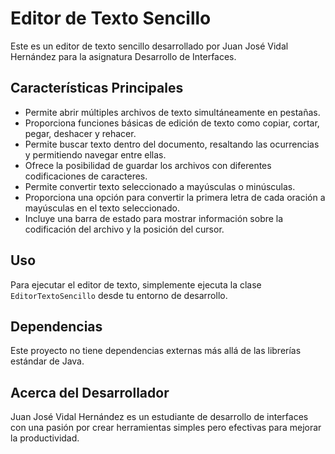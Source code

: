 # Editor de Texto Sencillo

Este es un editor de texto sencillo desarrollado por Juan José Vidal Hernández para la asignatura Desarrollo de Interfaces.

## Características Principales

- Permite abrir múltiples archivos de texto simultáneamente en pestañas.
- Proporciona funciones básicas de edición de texto como copiar, cortar, pegar, deshacer y rehacer.
- Permite buscar texto dentro del documento, resaltando las ocurrencias y permitiendo navegar entre ellas.
- Ofrece la posibilidad de guardar los archivos con diferentes codificaciones de caracteres.
- Permite convertir texto seleccionado a mayúsculas o minúsculas.
- Proporciona una opción para convertir la primera letra de cada oración a mayúsculas en el texto seleccionado.
- Incluye una barra de estado para mostrar información sobre la codificación del archivo y la posición del cursor.

## Uso

Para ejecutar el editor de texto, simplemente ejecuta la clase `EditorTextoSencillo` desde tu entorno de desarrollo.

## Dependencias

Este proyecto no tiene dependencias externas más allá de las librerías estándar de Java.

## Acerca del Desarrollador

Juan José Vidal Hernández es un estudiante de desarrollo de interfaces con una pasión por crear herramientas simples pero efectivas para mejorar la productividad.

